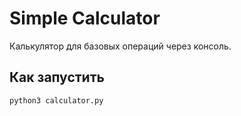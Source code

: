 # Simple Calculator

Калькулятор для базовых операций через консоль.

## Как запустить

```bash
python3 calculator.py
```